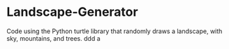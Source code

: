 # Landscape-Generator
Code using the Python turtle library that randomly draws a landscape, with sky, mountains, and trees.
ddd
a
